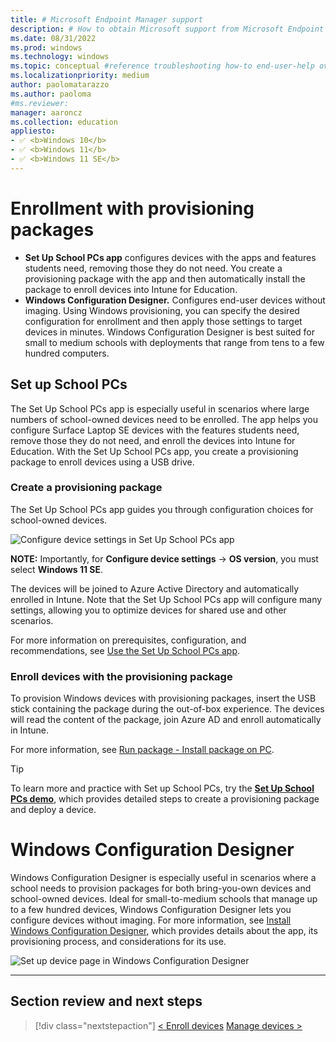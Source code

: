 ```yaml
---
title: # Microsoft Endpoint Manager support
description: # How to obtain Microsoft support from Microsoft Endpoint Manager admin center.
ms.date: 08/31/2022
ms.prod: windows
ms.technology: windows
ms.topic: conceptual #reference troubleshooting how-to end-user-help overview (more in contrib guide)
ms.localizationpriority: medium
author: paolomatarazzo
ms.author: paoloma
#ms.reviewer: 
manager: aaroncz
ms.collection: education
appliesto:
- ✅ <b>Windows 10</b>
- ✅ <b>Windows 11</b>
- ✅ <b>Windows 11 SE</b>
---
```


# Enrollment with provisioning packages

- **Set Up School PCs app** configures devices with the apps and features students need, removing those they do not need. You create a provisioning package with the app and then automatically install the package to enroll devices into Intune for Education.
- **Windows Configuration Designer.** Configures end-user devices without imaging. Using Windows provisioning, you can specify the desired configuration for enrollment and then apply those settings to target devices in minutes. Windows Configuration Designer is best suited for small to medium schools with deployments that range from tens to a few hundred computers.

## Set up School PCs

The Set Up School PCs app is especially useful in scenarios where large numbers of school-owned devices need to be enrolled. The app helps you configure Surface Laptop SE devices with the features students need, remove those they do not need, and enroll the devices into Intune for Education. With the Set Up School PCs app, you create a provisioning package to enroll devices using a USB drive.



### Create a provisioning package

The Set Up School PCs app guides you through configuration choices for school-owned devices.

![Configure device settings in Set Up School PCs app](./image12.png)

**NOTE:** Importantly, for **Configure device settings** → **OS version**, you must select **Windows 11 SE**.

The devices will be joined to Azure Active Directory and automatically enrolled in Intune. Note that the Set Up School PCs app will configure many settings, allowing you to optimize devices for shared use and other scenarios.

For more information on prerequisites, configuration, and recommendations, see [Use the Set Up School PCs app][1].



### Enroll devices with the provisioning package

To provision Windows devices with provisioning packages, insert the USB stick containing the package during the out-of-box experience. The devices will read the content of the package, join Azure AD and enroll automatically in Intune.

For more information, see [Run package - Install package on PC][1].

> [!TIP]
> To learn more and practice with Set up School PCs, try the <a href="https://www.microsoft.com/en-us/education/interactive-demos/enroll-devices-at-scale" target="_blank"><b>Set Up School PCs demo</b></a>, which provides detailed steps to create a provisioning package and deploy a device.

# Windows Configuration Designer

Windows Configuration Designer is especially useful in scenarios where a school needs to provision packages for both bring-you-own devices and school-owned devices. Ideal for small-to-medium schools that manage up to a few hundred devices, Windows Configuration Designer lets you configure devices without imaging. For more information, see [Install Windows Configuration Designer][2], which provides details about the app, its provisioning process, and considerations for its use. 

![Set up device page in Windows Configuration Designer](./image13.png)


________________________________________________________
## Section review and next steps

> [!div class="nextstepaction"]
> [< Enroll devices](enrollment-overview.md)
> [Manage devices >](management-overview.md)

<!-- Reference links in article -->

[1]: /education/windows/use-set-up-school-pcs-app
[2]: /windows/configuration/provisioning-packages/provisioning-install-icd